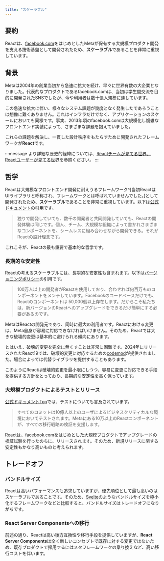 ```yaml
---
title: "スケーラブル"
---
```


## 要約

Reactは、[facebook.com](https://www.facebook.com/)をはじめとしたMetaが保有する大規模プロダクト開発を支える技術基盤として開発されたため、**スケーラブル**であることを非常に重視しています。

## 背景

Metaは2004年の創業当初から急速に拡大を続け、早々に世界有数の大企業となりました。代表的なプロダクトであるfacebook.comは、当初は学生間交流を目的に開発されたSNSでしたが、今や利用者は数十億人規模に達しています。

この急速な拡大に伴い、様々なシステム課題が幾度となく発生したであろうことは想像に難くありません。これはインフラだけでなく、アプリケーションのスケールにおいても同様です。事実、2013年頃のfacebook.comは大規模化し複雑なフロントエンド実装によって、さまざまな課題を抱えていました。

これらの課題を解決し、一貫した設計秩序をもたらすために開発されたフレームワークが**React**です。

:::message
より詳細な歴史的経緯については、[Reactチームが見てる世界、Reactユーザーが見てる世界](https://zenn.dev/akfm/articles/react-team-vision)を参照ください。
:::

## 哲学

Reactは大規模なフロントエンド開発に耐えうるフレームワーク^[当初ReactはUIライブラリと呼称され、フレームワークとは呼ばれていませんでした。]として開発されたため、**スケーラブル**であることを非常に重視しています。以下は[公式ドキュメント](https://ja.react.dev/)の引用です。

> 独りで開発していても、数千の開発者と共同開発していても、Reactの開発体験は同じです。個人、チーム、大規模な組織によって書かれさまざまなコンポーネントを、シームレスに組み合わせながら開発できる。それがReactの設計理念です。

これこそが、Reactの最も重要で基本的な哲学です。

### 長期的な安定性

Reactの考えるスケーラブルには、長期的な安定性も含まれます。以下は[バージョニングポリシー](https://ja.react.dev/community/versioning-policy#commitment-to-stability)の引用です。

> 100万人以上の開発者がReactを使用しており、合わせれば何百万ものコンポーネントをメンテしています。Facebookのコードベースだけでも、Reactのコンポーネントは 50,000個以上存在します。だからこそ私たちは、新バージョンのReactへのアップグレードをできるだけ簡単にする必要があるのです。

MetaはReactの開発元であり、同時に最大の利用者です。Reactにおける変更は、Meta自身が容易に対応できなければいけません。そのため、Reactでは大きな破壊的変更は基本的に避けられる傾向にあります。

とはいえ、破壊的変更を完全に無くすことは非常に困難です。2024年にリリースされたReact19では、破壊的変更に対応するための[codemod](https://ja.react.dev/blog/2024/04/25/react-19-upgrade-guide#codemods)が提供されました。場合によっては代替ライブラリを提供することもあります。

このようにReactは破壊的変更を最小限にしつつ、容易に変更に対応できる手段を提供する方針をとっており、長期的な安定性を高く保っています。

### 大規模プロダクトによるテストとリリース

[公式ドキュメントTop](https://ja.react.dev/)では、テストについても言及されています。

> すべてのコミットは10億人以上のユーザによるビジネスクリティカルな環境においてテストされます。Metaにある10万以上のReactコンポーネントが、すべての移行戦略の検証を支援します。

Reactは、facebook.comをはじめとした大規模プロダクトでアップグレードの検証試験を行ったのちに、リリースされます。そのため、新規リリースに関する安定性もかなり高いものと考えられます。

## トレードオフ

### バンドルサイズ

Reactは高いパフォーマンスも追求していますが、優先順位として最も高いのはスケーラブルであることです。そのため、[Svelte](https://svelte.jp/)のようなバンドルサイズを極小化するフレームワークなどと比較すると、バンドルサイズはトレードオフになりがちです。

### React Server Componentsへの移行

前述の通り、Reactは高い後方互換性や移行手段を提供していますが、**React Server Components**は全く新しいコンセプトで既存に対する変更ではないため、既存プロダクトで採用するにはメタフレームワークの乗り換えなど、高い移行コストを伴います。
